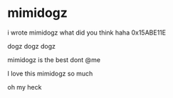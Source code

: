 # mimidogz
i wrote mimidogz what did you think haha 0x15ABE11E


dogz dogz dogz

mimidogz is the best dont @me

I love this mimidogz so much

oh my heck
